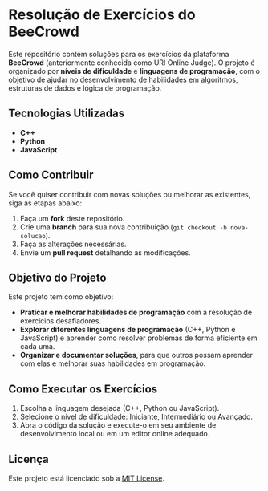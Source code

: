 # Resolução de Exercícios do BeeCrowd

Este repositório contém soluções para os exercícios da plataforma **BeeCrowd** (anteriormente conhecida como URI Online Judge). O projeto é organizado por **níveis de dificuldade** e **linguagens de programação**, com o objetivo de ajudar no desenvolvimento de habilidades em algoritmos, estruturas de dados e lógica de programação.


## Tecnologias Utilizadas

- **C++**
- **Python**
- **JavaScript**

## Como Contribuir

Se você quiser contribuir com novas soluções ou melhorar as existentes, siga as etapas abaixo:

1. Faça um **fork** deste repositório.
2. Crie uma **branch** para sua nova contribuição (`git checkout -b nova-solucao`).
3. Faça as alterações necessárias.
4. Envie um **pull request** detalhando as modificações.

## Objetivo do Projeto

Este projeto tem como objetivo:

- **Praticar e melhorar habilidades de programação** com a resolução de exercícios desafiadores.
- **Explorar diferentes linguagens de programação** (C++, Python e JavaScript) e aprender como resolver problemas de forma eficiente em cada uma.
- **Organizar e documentar soluções**, para que outros possam aprender com elas e melhorar suas habilidades em programação.

## Como Executar os Exercícios

1. Escolha a linguagem desejada (C++, Python ou JavaScript).
2. Selecione o nível de dificuldade: Iniciante, Intermediário ou Avançado.
3. Abra o código da solução e execute-o em seu ambiente de desenvolvimento local ou em um editor online adequado.

## Licença

Este projeto está licenciado sob a [MIT License](LICENSE).